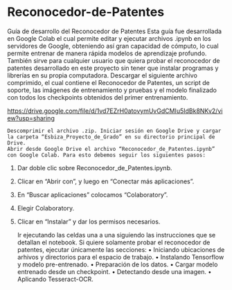 # Reconocedor-de-Patentes
Guía de desarrollo del Reconocedor de Patentes
	Esta guía fue desarrollada en Google Colab el cual permite editar y ejecutar archivos .ipynb en los servidores de Google, obteniendo así gran capacidad de cómputo, lo cual permite entrenar de manera rápida modelos de aprendizaje profundo. También sirve para cualquier usuario que quiera probar el reconocedor de patentes desarrollado en este proyecto sin tener que instalar programas y librerías en su propia computadora.
	Descargar el siguiente archivo comprimido, el cual contiene el Reconocedor de Patentes, un script de soporte, las imágenes de entrenamiento y pruebas y el modelo finalizado con todos los checkpoints obtenidos del primer entrenamiento.
 
 https://drive.google.com/file/d/1vd7EZrH0atovymUvGdCMIu5IdBk8NKv2/view?usp=sharing

	Descomprimir el archivo .zip. Iniciar sesión en Google Drive y cargar la carpeta “Esbiza_Proyecto_de_Grado” en su directorio principal de Drive.
	Abrir desde Google Drive el archivo “Reconocedor_de_Patentes.ipynb” con Google Colab. Para esto debemos seguir los siguientes pasos:
1.	Dar doble clic sobre Reconocedor_de_Patentes.ipynb.
2.	Clicar en “Abrir con”, y luego en “Conectar más aplicaciones”.
3.	En “Buscar aplicaciones” colocamos “Colaboratory”.
4.	Elegir Colaboratory.
5.	Clicar en “Instalar” y dar los permisos necesarios.

	Ir ejecutando las celdas una a una siguiendo las instrucciones que se detallan el notebook.	
Si quiere solamente probar el reconocedor de patentes, ejecutar únicamente las secciones:
•	Iniciando ubicaciones de arhivos y directorios para el espacio de trabajo.
•	Instalando Tensorflow y modelo pre-entrenado.
•	Preparación de los datos.
•	Cargar modelo entrenado desde un checkpoint.
•	Detectando desde una imagen.
•	Aplicando Tesseract-OCR.
